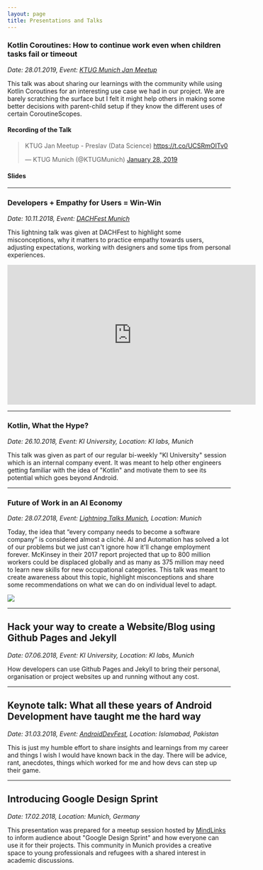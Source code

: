 ```yaml
---
layout: page
title: Presentations and Talks
---
```


### Kotlin Coroutines: How to continue work even when children tasks fail or timeout

*Date: 28.01.2019, Event: [KTUG Munich Jan Meetup](https://www.meetup.com/Kotlin-User-Group-Munich/events/257927489/)*

This talk was about sharing our learnings with the community while using Kotlin Coroutines for an interesting use case we had in our project. We are barely scratching the surface but I felt it might help others in making some better decisions with parent-child setup if they know the different uses of certain CoroutineScopes. 

#### Recording of the Talk

<blockquote class="twitter-tweet" data-lang="en"><p lang="cs" dir="ltr">KTUG Jan Meetup - Preslav (Data Science) <a href="https://t.co/UCSRmOITv0">https://t.co/UCSRmOITv0</a></p>&mdash; KTUG Munich (@KTUGMunich) <a href="https://twitter.com/KTUGMunich/status/1089960356057964544?ref_src=twsrc%5Etfw">January 28, 2019</a></blockquote>
<script async src="https://platform.twitter.com/widgets.js" charset="utf-8"></script>

#### Slides

<script async class="speakerdeck-embed" data-id="57153cc20afc4883b10df98e95f42007" data-ratio="1.77777777777778" src="//speakerdeck.com/assets/embed.js"></script>

---

### Developers + Empathy for Users = Win-Win

*Date: 10.11.2018, Event: [DACHFest Munich](https://dachfest.com/)*

This lightning talk was given at DACHFest to highlight some misconceptions, why it matters to practice empathy towards users, adjusting expectations, working with designers and some tips from personal experiences.

<iframe width="560" height="315" src="https://www.youtube.com/embed/C1dGglWnxF4" frameborder="0" allow="accelerometer; autoplay; encrypted-media; gyroscope; picture-in-picture" allowfullscreen></iframe>


<script async class="speakerdeck-embed" data-id="27acd748e48e45cfae8214b0ea634b73" data-ratio="1.77777777777778" src="//speakerdeck.com/assets/embed.js"></script>

---

### Kotlin, What the Hype?

*Date: 26.10.2018, Event: KI University, Location: KI labs, Munich*

This talk was given as part of our regular bi-weekly "KI University" session which is an internal company event. It was meant to help other engineers getting familiar with the idea of "Kotlin" and motivate them to see its potential which goes beyond Android.

<script async class="speakerdeck-embed" data-id="dcb3a30f07c5409ca21fa773445e7f6b" data-ratio="1.77777777777778" src="//speakerdeck.com/assets/embed.js"></script>

---

### Future of Work in an AI Economy

*Date: 28.07.2018, Event: [Lightning Talks Munich](https://www.facebook.com/events/1982521875115551/), Location: Munich*

Today, the idea that “every company needs to become a software company” is considered almost a cliché. AI and Automation has solved a lot of our problems but we just can't ignore how it'll change employment forever. McKinsey in their 2017 report projected that up to 800 million workers could be displaced globally and as many as 375 million may need to learn new skills for new occupational categories. This talk was meant to create awareness about this topic, highlight misconceptions and share some recommendations on what we can do on individual level to adapt.

[![](http://img.youtube.com/vi/blIvBBv8DQY/0.jpg)](http://www.youtube.com/watch?v=blIvBBv8DQY "Future of Work in AI Economy")


<script async class="speakerdeck-embed" data-id="f819ae07935a475c82c3f71d578e9e12" data-ratio="1.77777777777778" src="//speakerdeck.com/assets/embed.js"></script>

--- 

## Hack your way to create a Website/Blog using Github Pages and Jekyll

*Date: 07.06.2018, Event: KI University, Location: KI labs, Munich*

How developers can use Github Pages and Jekyll to bring their personal, organisation or project websites up and running without any cost.

<script async class="speakerdeck-embed" data-id="764807e89b8a4c19862ff4e1453e7070" data-ratio="1.77777777777778" src="//speakerdeck.com/assets/embed.js"></script>

---

## Keynote talk: What all these years of Android Development have taught me the hard way

*Date: 31.03.2018, Event: [AndroidDevFest](https://www.facebook.com/events/2028371470710712/), Location: Islamabad, Pakistan*

This is just my humble effort to share insights and learnings from my career and things I wish I would have known back in the day. There will be advice, rant, anecdotes, things which worked for me and how devs can step up their game.

<script async class="speakerdeck-embed" data-id="68a88f909e684780911573531866dea0" data-ratio="1.77777777777778" src="//speakerdeck.com/assets/embed.js"></script>

--- 

## Introducing Google Design Sprint

*Date: 17.02.2018, Location: Munich, Germany*

This presentation was prepared for a meetup session hosted by [MindLinks](http://www.mindlinks.de/) to inform audience about "Google Design Sprint" and how everyone can use it for their projects. This community in Munich provides a creative space to young professionals and refugees with a shared interest in academic discussions.

<script async class="speakerdeck-embed" data-id="b13b5fb5ca704e12b461500057b88ab0" data-ratio="1.77777777777778" src="//speakerdeck.com/assets/embed.js"></script>

